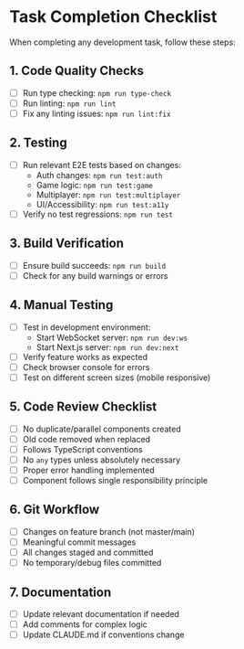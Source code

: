# Task Completion Checklist

When completing any development task, follow these steps:

## 1. Code Quality Checks
- [ ] Run type checking: `npm run type-check`
- [ ] Run linting: `npm run lint`
- [ ] Fix any linting issues: `npm run lint:fix`

## 2. Testing
- [ ] Run relevant E2E tests based on changes:
  - Auth changes: `npm run test:auth`
  - Game logic: `npm run test:game`
  - Multiplayer: `npm run test:multiplayer`
  - UI/Accessibility: `npm run test:a11y`
- [ ] Verify no test regressions: `npm run test`

## 3. Build Verification
- [ ] Ensure build succeeds: `npm run build`
- [ ] Check for any build warnings or errors

## 4. Manual Testing
- [ ] Test in development environment:
  - Start WebSocket server: `npm run dev:ws`
  - Start Next.js server: `npm run dev:next`
- [ ] Verify feature works as expected
- [ ] Check browser console for errors
- [ ] Test on different screen sizes (mobile responsive)

## 5. Code Review Checklist
- [ ] No duplicate/parallel components created
- [ ] Old code removed when replaced
- [ ] Follows TypeScript conventions
- [ ] No `any` types unless absolutely necessary
- [ ] Proper error handling implemented
- [ ] Component follows single responsibility principle

## 6. Git Workflow
- [ ] Changes on feature branch (not master/main)
- [ ] Meaningful commit messages
- [ ] All changes staged and committed
- [ ] No temporary/debug files committed

## 7. Documentation
- [ ] Update relevant documentation if needed
- [ ] Add comments for complex logic
- [ ] Update CLAUDE.md if conventions change